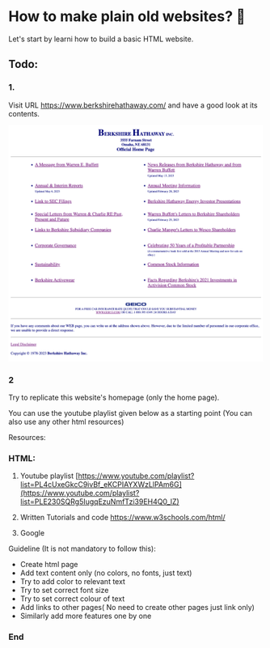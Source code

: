 # How to make plain old websites? 🤔

Let's start by learni how to build a basic HTML website.

## Todo:
### 1.
Visit URL https://www.berkshirehathaway.com/ and have a good look at its contents.

![](https://github.com/HishamMubarak/full-stack-playlist/blob/main/images/task1.png?raw=true)

### 2
Try to replicate this website's homepage (only the home page).

You can use the youtube playlist given below as a starting point (You can also use any other html resources)

Resources:

### HTML:
1. Youtube playlist
[https://www.youtube.com/playlist?list=PL4cUxeGkcC9ivBf_eKCPIAYXWzLlPAm6G](https://www.youtube.com/playlist?list=PLE230SQRg5IugqEzuNmfTzi39EH4Q0_lZ)

2. Written Tutorials and code
https://www.w3schools.com/html/

3. Google

Guideline (It is not mandatory to follow this):
- Create html page
- Add text content only (no colors, no fonts, just text)
- Try to add color to relevant text
- Try to set correct font size
- Try to set correct colour of text
- Add links to other pages( No need to create other pages just link only)
- Similarly add more features one by one

### End
